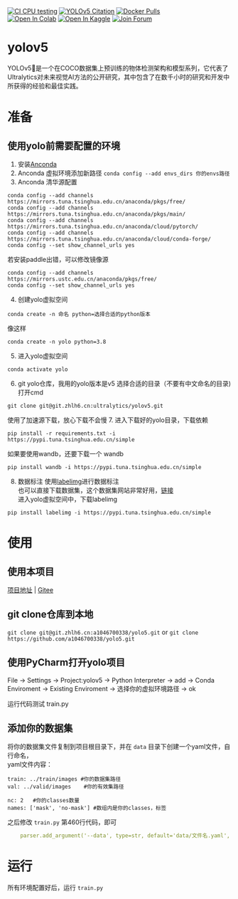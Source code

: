 <div>
   <a href="https://github.com/ultralytics/yolov5/actions/workflows/ci-testing.yml"><img src="https://github.com/ultralytics/yolov5/actions/workflows/ci-testing.yml/badge.svg" alt="CI CPU testing"></a>
   <a href="https://zenodo.org/badge/latestdoi/264818686"><img src="https://zenodo.org/badge/264818686.svg" alt="YOLOv5 Citation"></a>
   <a href="https://hub.docker.com/r/ultralytics/yolov5"><img src="https://img.shields.io/docker/pulls/ultralytics/yolov5?logo=docker" alt="Docker Pulls"></a>
   <br>
   <a href="https://colab.research.google.com/github/ultralytics/yolov5/blob/master/tutorial.ipynb"><img src="https://colab.research.google.com/assets/colab-badge.svg" alt="Open In Colab"></a>
   <a href="https://www.kaggle.com/ultralytics/yolov5"><img src="https://kaggle.com/static/images/open-in-kaggle.svg" alt="Open In Kaggle"></a>
   <a href="https://join.slack.com/t/ultralytics/shared_invite/zt-w29ei8bp-jczz7QYUmDtgo6r6KcMIAg"><img src="https://img.shields.io/badge/Slack-Join_Forum-blue.svg?logo=slack" alt="Join Forum"></a>
</div>

# yolov5
YOLOv5🚀是一个在COCO数据集上预训练的物体检测架构和模型系列，它代表了Ultralytics对未来视觉AI方法的公开研究，其中包含了在数千小时的研究和开发中所获得的经验和最佳实践。

# 准备
## 使用yolo前需要配置的环境
 1. 安装[Anconda](https://www.anaconda.com/products/distribution#Downloads)
 2. Anconda 虚拟环境添加新路径 
`conda config --add envs_dirs 你的envs路径`
 3. Anconda 清华源配置  
```shell
conda config --add channels https://mirrors.tuna.tsinghua.edu.cn/anaconda/pkgs/free/
conda config --add channels https://mirrors.tuna.tsinghua.edu.cn/anaconda/pkgs/main/
conda config --add channels https://mirrors.tuna.tsinghua.edu.cn/anaconda/cloud/pytorch/
conda config --add channels https://mirrors.tuna.tsinghua.edu.cn/anaconda/cloud/conda-forge/
conda config --set show_channel_urls yes
```
若安装paddle出错，可以修改镜像源
```shell
conda config --add channels https://mirrors.ustc.edu.cn/anaconda/pkgs/free/
conda config --set show_channel_urls yes
```
 4. 创建yolo虚拟空间
 ```shell
 conda create -n 命名 python=选择合适的python版本
 ```
 像这样
 ```shell
 conda create -n yolo python=3.8
 ```
 5. 进入yolo虚拟空间
 ```shell
 conda activate yolo
 ```
 6. git yolo仓库，我用的yolo版本是v5
 选择合适的目录（不要有中文命名的目录)打开cmd
 ```shell
 git clone git@git.zhlh6.cn:ultralytics/yolov5.git
 ```
 使用了加速源下载，放心下载不会慢
 7. 进入下载好的yolo目录，下载依赖
 ```shell
 pip install -r requirements.txt -i https://pypi.tuna.tsinghua.edu.cn/simple
 ```
 如果要使用wandb，还要下载一个 wandb
 ```shell
 pip install wandb -i https://pypi.tuna.tsinghua.edu.cn/simple
 ```
 8. 数据标注
 使用[labelimg](https://github.com/heartexlabs/labelImg)进行数据标注  
 也可以直接下载数据集，这个数据集网站非常好用，[链接](https://roboflow.com/)  
 进入yolo虚拟空间中，下载labelimg
 ```shell
 pip install labelimg -i https://pypi.tuna.tsinghua.edu.cn/simple
 ```

# 使用
## 使用本项目
[项目地址](https://github.com/a1046700338/yolo5) | [Gitee](https://gitee.com/sakurafeiyu/yolo5)  

## git clone仓库到本地
`git clone git@git.zhlh6.cn:a1046700338/yolo5.git` or `git clone https://github.com/a1046700338/yolo5.git`

## 使用PyCharm打开yolo项目
File -> Settings -> Project:yolov5 -> Python Interpreter -> add -> Conda Enviroment -> Existing Enviroment -> 选择你的虚拟环境路径 -> ok  

运行代码测试 train.py

## 添加你的数据集
将你的数据集文件复制到项目根目录下，并在 `data` 目录下创建一个yaml文件，自行命名，  
yaml文件内容：
```
train: ../train/images #你的数据集路径
val: ../valid/images	#你的有效集路径

nc: 2	#你的classes数量
names: ['mask', 'no-mask'] #数组内是你的classes，标签
```

之后修改 `train.py` 第460行代码，即可
```yaml
    parser.add_argument('--data', type=str, default='data/文件名.yaml', help='data.yaml path')
```

# 运行
所有环境配置好后，运行 `train.py` 
